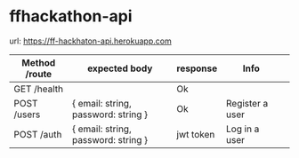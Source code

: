# ffhackathon-api

url: https://ff-hackhaton-api.herokuapp.com

| Method /route | expected body                            | response  | Info            |   |
|---------------|------------------------------------------|-----------|-----------------|---|
| GET /health   |                                          | Ok        |                 |   |
| POST /users   | {   email: string,   password: string  } | Ok        | Register a user |   |
| POST /auth    | {   email: string,   password: string  } | jwt token | Log in a user   |   |
